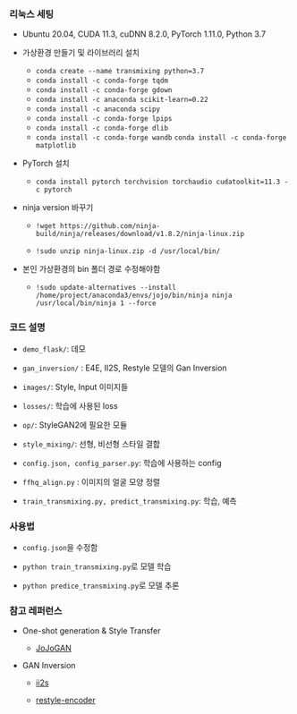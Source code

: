 

### 리눅스 세팅

- Ubuntu 20.04, CUDA 11.3, cuDNN 8.2.0, PyTorch 1.11.0, Python 3.7

- 가상환경 만들기 및 라이브러리 설치
  
  - `conda create --name transmixing python=3.7` 
  - `conda install -c conda-forge tqdm`
  - `conda install -c conda-forge gdown`
  - `conda install -c anaconda scikit-learn=0.22`
  - `conda install -c anaconda scipy` 
  - `conda install -c conda-forge lpips`
  - `conda install -c conda-forge dlib` 
  - `conda install -c conda-forge wandb` `conda install -c conda-forge matplotlib`

- PyTorch 설치
  
  - `conda install pytorch torchvision torchaudio cudatoolkit=11.3 -c pytorch`

- ninja version 바꾸기
  
  - `!wget https://github.com/ninja-build/ninja/releases/download/v1.8.2/ninja-linux.zip`
  
  - `!sudo unzip ninja-linux.zip -d /usr/local/bin/`

- 본인 가상환경의 bin 폴더 경로 수정해야함
  
  - `!sudo update-alternatives --install /home/project/anaconda3/envs/jojo/bin/ninja ninja /usr/local/bin/ninja 1 --force`



### 코드 설명

- `demo_flask/`: 데모

- `gan_inversion/` : E4E, II2S, Restyle 모델의 Gan Inversion

- `images/`: Style, Input 이미지들

- `losses/`: 학습에 사용된 loss

- `op/`: StyleGAN2에 필요한 모듈

- `style_mixing/`: 선형, 비선형 스타일 결합

- `config.json, config_parser.py`: 학습에 사용하는 config

- `ffhq_align.py` : 이미지의 얼굴 모양 정렬

- `train_transmixing.py, predict_transmixing.py`: 학습, 예측



### 사용법

- `config.json`을 수정함

- `python train_transmixing.py`로 모델 학습

- `python predice_transmixing.py`로 모델 추론



### 참고 레퍼런스

- One-shot generation & Style Transfer
  
  - [JoJoGAN](https://github.com/mchong6/JoJoGAN)

- GAN Inversion
  
  - [ii2s](https://github.com/ZPdesu/II2S)
  
  - [restyle-encoder](https://github.com/yuval-alaluf/restyle-encoder)
